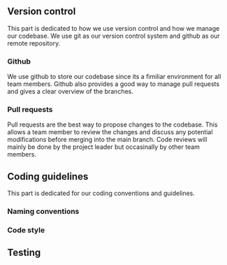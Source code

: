## Version control
This part is dedicated to how we use version control and how we manage our codebase. We use git as our version control system and github as our remote repository.

### Github
We use github to store our codebase since its a fimiliar environment for all team members. Github also provides a good way to manage pull requests and gives a clear overview of the branches. 

### Pull requests
Pull requests are the best way to propose changes to the codebase. This allows a team member to review the changes and discuss any potential modifications before merging into the main branch. Code reviews will mainly be done by the project leader but occasinally by other team members.

## Coding guidelines
This part is dedicated for our coding conventions and guidelines. 
### Naming conventions

### Code style

## Testing




